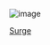![image](https://user-images.githubusercontent.com/84422472/179324225-79efd370-4b59-4bf7-b2bc-af8f6197c8bb.png)

[Surge](http://statuesque-industry.surge.sh/)
